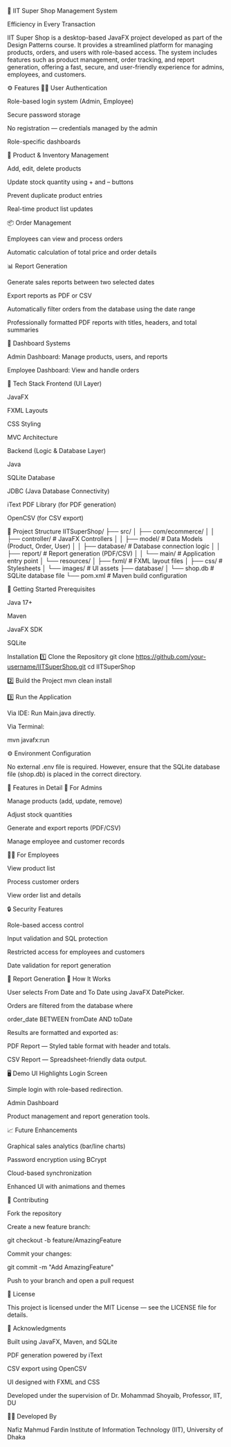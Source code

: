 🏪 IIT Super Shop Management System

Efficiency in Every Transaction

IIT Super Shop is a desktop-based JavaFX project developed as part of the Design Patterns course. It provides a streamlined platform for managing products, orders, and users with role-based access. The system includes features such as product management, order tracking, and report generation, offering a fast, secure, and user-friendly experience for admins, employees, and customers.

⚙️ Features
🧑‍💼 User Authentication

Role-based login system (Admin, Employee)

Secure password storage

No registration — credentials managed by the admin

Role-specific dashboards

🛒 Product & Inventory Management

Add, edit, delete products

Update stock quantity using + and – buttons

Prevent duplicate product entries

Real-time product list updates

📦 Order Management



Employees can view and process orders

Automatic calculation of total price and order details

📊 Report Generation

Generate sales reports between two selected dates

Export reports as PDF or CSV

Automatically filter orders from the database using the date range

Professionally formatted PDF reports with titles, headers, and total summaries

📁 Dashboard Systems

Admin Dashboard: Manage products, users, and reports

Employee Dashboard: View and handle orders

🧠 Tech Stack
Frontend (UI Layer)

JavaFX

FXML Layouts

CSS Styling

MVC Architecture

Backend (Logic & Database Layer)

Java

SQLite Database

JDBC (Java Database Connectivity)

iText PDF Library (for PDF generation)

OpenCSV (for CSV export)

📂 Project Structure
IITSuperShop/
├── src/
│   ├── com/ecommerce/
│   │   ├── controller/      # JavaFX Controllers
│   │   ├── model/           # Data Models (Product, Order, User)
│   │   ├── database/        # Database connection logic
│   │   ├── report/          # Report generation (PDF/CSV)
│   │   └── main/            # Application entry point
│   └── resources/
│       ├── fxml/            # FXML layout files
│       ├── css/             # Stylesheets
│       └── images/          # UI assets
├── database/
│   └── shop.db              # SQLite database file
└── pom.xml                  # Maven build configuration

🚀 Getting Started
Prerequisites

Java 17+

Maven

JavaFX SDK

SQLite

Installation
1️⃣ Clone the Repository
git clone https://github.com/your-username/IITSuperShop.git
cd IITSuperShop

2️⃣ Build the Project
mvn clean install

3️⃣ Run the Application

Via IDE:
Run Main.java directly.

Via Terminal:

mvn javafx:run

⚙️ Environment Configuration

No external .env file is required.
However, ensure that the SQLite database file (shop.db) is placed in the correct directory.

🧾 Features in Detail
👥 For Admins

Manage products (add, update, remove)

Adjust stock quantities

Generate and export reports (PDF/CSV)

Manage employee and customer records

👨‍💻 For Employees

View product list

Process customer orders

View order list and details

🔒 Security Features

Role-based access control

Input validation and SQL protection

Restricted access for employees and customers

Date validation for report generation

🧭 Report Generation
📅 How It Works

User selects From Date and To Date using JavaFX DatePicker.

Orders are filtered from the database where

order_date BETWEEN fromDate AND toDate


Results are formatted and exported as:

PDF Report — Styled table format with header and totals.

CSV Report — Spreadsheet-friendly data output.


🖥️ Demo UI Highlights
Login Screen

Simple login with role-based redirection.

Admin Dashboard

Product management and report generation tools.


📈 Future Enhancements

Graphical sales analytics (bar/line charts)

Password encryption using BCrypt

Cloud-based synchronization

Enhanced UI with animations and themes

🤝 Contributing

Fork the repository

Create a new feature branch:

git checkout -b feature/AmazingFeature


Commit your changes:

git commit -m "Add AmazingFeature"


Push to your branch and open a pull request

🪪 License

This project is licensed under the MIT License — see the LICENSE
 file for details.

👏 Acknowledgments

Built using JavaFX, Maven, and SQLite

PDF generation powered by iText

CSV export using OpenCSV

UI designed with FXML and CSS

Developed under the supervision of Dr. Mohammad Shoyaib, Professor, IIT, DU

🧑‍💻 Developed By

Nafiz Mahmud Fardin
Institute of Information Technology (IIT),
University of Dhaka
